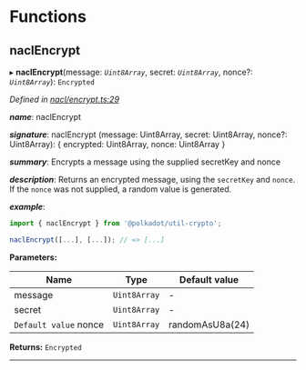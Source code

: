 

# Functions

<a id="naclencrypt"></a>

##  naclEncrypt

▸ **naclEncrypt**(message: *`Uint8Array`*, secret: *`Uint8Array`*, nonce?: *`Uint8Array`*): `Encrypted`

*Defined in [nacl/encrypt.ts:29](https://github.com/polkadot-js/common/blob/89030f4/packages/util-crypto/src/nacl/encrypt.ts#L29)*

*__name__*: naclEncrypt

*__signature__*: naclEncrypt (message: Uint8Array, secret: Uint8Array, nonce?: Uint8Array): { encrypted: Uint8Array, nonce: Uint8Array }

*__summary__*: Encrypts a message using the supplied secretKey and nonce

*__description__*: Returns an encrypted message, using the `secretKey` and `nonce`. If the `nonce` was not supplied, a random value is generated.

*__example__*:   

```javascript
import { naclEncrypt } from '@polkadot/util-crypto';

naclEncrypt([...], [...]); // => [...]
```

**Parameters:**

| Name | Type | Default value |
| ------ | ------ | ------ |
| message | `Uint8Array` | - |
| secret | `Uint8Array` | - |
| `Default value` nonce | `Uint8Array` |  randomAsU8a(24) |

**Returns:** `Encrypted`

___

